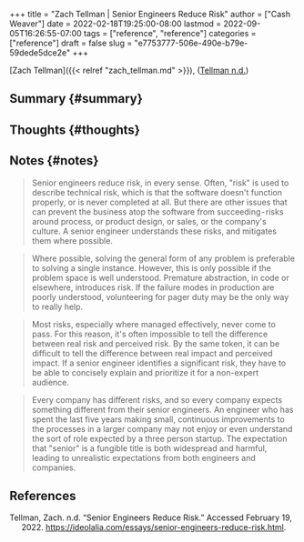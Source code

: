 +++
title = "Zach Tellman | Senior Engineers Reduce Risk"
author = ["Cash Weaver"]
date = 2022-02-18T19:25:00-08:00
lastmod = 2022-09-05T16:26:55-07:00
tags = ["reference", "reference"]
categories = ["reference"]
draft = false
slug = "e7753777-506e-490e-b79e-59dede5dce2e"
+++

[Zach Tellman]({{< relref "zach_tellman.md" >}}), (<a href="#citeproc_bib_item_1">Tellman n.d.</a>)


## Summary {#summary}


## Thoughts {#thoughts}


## Notes {#notes}

> Senior engineers reduce risk, in every sense. Often, "risk" is used to describe technical risk, which is that the software doesn't function properly, or is never completed at all. But there are other issues that can prevent the business atop the software from succeeding - risks around process, or product design, or sales, or the company's culture. A senior engineer understands these risks, and mitigates them where possible.

<!--quoteend-->

> Where possible, solving the general form of any problem is preferable to solving a single instance. However, this is only possible if the problem space is well understood. Premature abstraction, in code or elsewhere, introduces risk. If the failure modes in production are poorly understood, volunteering for pager duty may be the only way to really help.

<!--quoteend-->

> Most risks, especially where managed effectively, never come to pass. For this reason, it's often impossible to tell the difference between real risk and perceived risk. By the same token, it can be difficult to tell the difference between real impact and perceived impact. If a senior engineer identifies a significant risk, they have to be able to concisely explain and prioritize it for a non-expert audience.

<!--quoteend-->

> Every company has different risks, and so every company expects something different from their senior engineers. An engineer who has spent the last five years making small, continuous improvements to the processes in a larger company may not enjoy or even understand the sort of role expected by a three person startup. The expectation that "senior" is a fungible title is both widespread and harmful, leading to unrealistic expectations from both engineers and companies.

## References

<style>.csl-entry{text-indent: -1.5em; margin-left: 1.5em;}</style><div class="csl-bib-body">
  <div class="csl-entry"><a id="citeproc_bib_item_1"></a>Tellman, Zach. n.d. “Senior Engineers Reduce Risk.” Accessed February 19, 2022. <a href="https://ideolalia.com/essays/senior-engineers-reduce-risk.html">https://ideolalia.com/essays/senior-engineers-reduce-risk.html</a>.</div>
</div>
